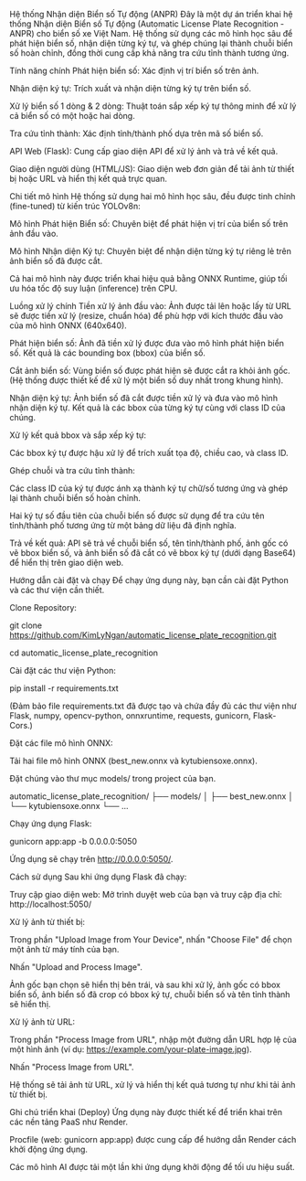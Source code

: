 Hệ thống Nhận diện Biển số Tự động (ANPR)
Đây là một dự án triển khai hệ thống Nhận diện Biển số Tự động (Automatic License Plate Recognition - ANPR) cho biển số xe Việt Nam. Hệ thống sử dụng các mô hình học sâu để phát hiện biển số, nhận diện từng ký tự, và ghép chúng lại thành chuỗi biển số hoàn chỉnh, đồng thời cung cấp khả năng tra cứu tỉnh thành tương ứng.

Tính năng chính
Phát hiện biển số: Xác định vị trí biển số trên ảnh.

Nhận diện ký tự: Trích xuất và nhận diện từng ký tự trên biển số.

Xử lý biển số 1 dòng & 2 dòng: Thuật toán sắp xếp ký tự thông minh để xử lý cả biển số có một hoặc hai dòng.

Tra cứu tỉnh thành: Xác định tỉnh/thành phố dựa trên mã số biển số.

API Web (Flask): Cung cấp giao diện API để xử lý ảnh và trả về kết quả.

Giao diện người dùng (HTML/JS): Giao diện web đơn giản để tải ảnh từ thiết bị hoặc URL và hiển thị kết quả trực quan.

Chi tiết mô hình
Hệ thống sử dụng hai mô hình học sâu, đều được tinh chỉnh (fine-tuned) từ kiến trúc YOLOv8n:

Mô hình Phát hiện Biển số: Chuyên biệt để phát hiện vị trí của biển số trên ảnh đầu vào.

Mô hình Nhận diện Ký tự: Chuyên biệt để nhận diện từng ký tự riêng lẻ trên ảnh biển số đã được cắt.

Cả hai mô hình này được triển khai hiệu quả bằng ONNX Runtime, giúp tối ưu hóa tốc độ suy luận (inference) trên CPU.

Luồng xử lý chính
Tiền xử lý ảnh đầu vào: Ảnh được tải lên hoặc lấy từ URL sẽ được tiền xử lý (resize, chuẩn hóa) để phù hợp với kích thước đầu vào của mô hình ONNX (640x640).

Phát hiện biển số: Ảnh đã tiền xử lý được đưa vào mô hình phát hiện biển số. Kết quả là các bounding box (bbox) của biển số.

Cắt ảnh biển số: Vùng biển số được phát hiện sẽ được cắt ra khỏi ảnh gốc. (Hệ thống được thiết kế để xử lý một biển số duy nhất trong khung hình).

Nhận diện ký tự: Ảnh biển số đã cắt được tiền xử lý và đưa vào mô hình nhận diện ký tự. Kết quả là các bbox của từng ký tự cùng với class ID của chúng.

Xử lý kết quả bbox và sắp xếp ký tự:

Các bbox ký tự được hậu xử lý để trích xuất tọa độ, chiều cao, và class ID.

Ghép chuỗi và tra cứu tỉnh thành:

Các class ID của ký tự được ánh xạ thành ký tự chữ/số tương ứng và ghép lại thành chuỗi biển số hoàn chỉnh.

Hai ký tự số đầu tiên của chuỗi biển số được sử dụng để tra cứu tên tỉnh/thành phố tương ứng từ một bảng dữ liệu đã định nghĩa.

Trả về kết quả: API sẽ trả về chuỗi biển số, tên tỉnh/thành phố, ảnh gốc có vẽ bbox biển số, và ảnh biển số đã cắt có vẽ bbox ký tự (dưới dạng Base64) để hiển thị trên giao diện web.

Hướng dẫn cài đặt và chạy
Để chạy ứng dụng này, bạn cần cài đặt Python và các thư viện cần thiết.

Clone Repository:

git clone https://github.com/KimLyNgan/automatic_license_plate_recognition.git

cd automatic_license_plate_recognition

Cài đặt các thư viện Python:

pip install -r requirements.txt

(Đảm bảo file requirements.txt đã được tạo và chứa đầy đủ các thư viện như Flask, numpy, opencv-python, onnxruntime, requests, gunicorn, Flask-Cors.)

Đặt các file mô hình ONNX:

Tải hai file mô hình ONNX (best_new.onnx và kytubiensoxe.onnx).

Đặt chúng vào thư mục models/ trong project của bạn.

automatic_license_plate_recognition/
├── models/
│   ├── best_new.onnx
│   └── kytubiensoxe.onnx
└── ...

Chạy ứng dụng Flask:

gunicorn app:app -b 0.0.0.0:5050

Ứng dụng sẽ chạy trên http://0.0.0.0:5050/.

Cách sử dụng
Sau khi ứng dụng Flask đã chạy:

Truy cập giao diện web:
Mở trình duyệt web của bạn và truy cập địa chỉ: http://localhost:5050/

Xử lý ảnh từ thiết bị:

Trong phần "Upload Image from Your Device", nhấn "Choose File" để chọn một ảnh từ máy tính của bạn.

Nhấn "Upload and Process Image".

Ảnh gốc bạn chọn sẽ hiển thị bên trái, và sau khi xử lý, ảnh gốc có bbox biển số, ảnh biển số đã crop có bbox ký tự, chuỗi biển số và tên tỉnh thành sẽ hiển thị.

Xử lý ảnh từ URL:

Trong phần "Process Image from URL", nhập một đường dẫn URL hợp lệ của một hình ảnh (ví dụ: https://example.com/your-plate-image.jpg).

Nhấn "Process Image from URL".

Hệ thống sẽ tải ảnh từ URL, xử lý và hiển thị kết quả tương tự như khi tải ảnh từ thiết bị.

Ghi chú triển khai (Deploy)
Ứng dụng này được thiết kế để triển khai trên các nền tảng PaaS như Render.

Procfile (web: gunicorn app:app) được cung cấp để hướng dẫn Render cách khởi động ứng dụng.

Các mô hình AI được tải một lần khi ứng dụng khởi động để tối ưu hiệu suất.
